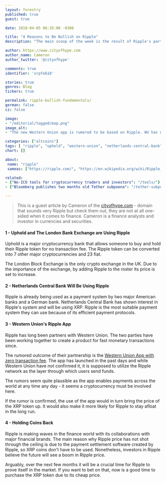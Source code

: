 ```yaml
---
layout: forestry
published: true
guest: true

date: 2018-04-05 06:35:00 -0300

title: "4 Reasons to Be Bullish on Ripple"
description: "The main scoop of the week is the result of Ripple's partnership with Western Union, but there's more."

author: https://www.cityofhype.com
author_name: Cameron
author_twitter: '@cityofhype'

comments: true
identifier: 'xrpfeb18'

stories: true
genres: Blog
tickers: true

permalink: ripple-bullish-fundamentals/
german: false
cz: false

image:
- "/editorial/tagged/map.png"
image_alt:
- "The new Western Union app is rumored to be based on Ripple. WU has not confirmed it yet, if they do it will be a big news event."

categories: ["altcoins"]
tags: [ "ripple", "uphold", "western-union", "netherlands-central-bank", "altcoin-trading"]
chart: []

about:
 name: "ripple"
 sameas: ["https://ripple.com/", "https://en.wikipedia.org/wiki/Ripple_(payment_protocol)"]

related:
- {"No-ICO tools for cryptocurrency traders and investors": "/tools/"}
- {"Bloomberg publishes two months old Tether subpoena": "/tether-subpoena/"}

---
```


> This is a guest article by Cameron of the [cityofhype.com](https://www.cityofhype.com) - domain that sounds very Ripple but check them out, they are not at all one-sided when it comes to finance. Cameron is a finance analysts and investor in currencies and securities.


#### 1 - Uphold and The London Bank Exchange are Using Ripple

Uphold is a major cryptocurrency bank that allows someone to buy and hold their Ripple token for no transaction fee. The Ripple token can be converted into 7 other major cryptocurrencies and 23 fiat.

The London Block Exchange is the only crypto exchange in the UK. Due to the importance of the exchange, by adding Ripple to the roster its price is set to increase.

#### 2 - Netherlands Central Bank Will Be Using Ripple

Ripple is already being used as a payment system by two major American banks and a German bank. Netherlands Central Bank has shown interest in Ripple's system and will be using XRP. Ripple is the most suitable payment system they can use because of its efficient payment protocols.

#### 3 - Western Union's Ripple App

Ripple has long been partners with Western Union. The two parties have been working together to create a product for fast monetary transactions since.

The rumored outcome of their partnership is the [Western Union App with zero transaction fee](https://coindelite.com/news/western-union-and-gkms-unite-to-launch-a-ripple-powered-app/). The app has launched in the past days and while Western Union have not confirmed it, it is supposed to utilize the Ripple network as the layer through which users send funds.

The rumors seem quite plausible as the app enables payments across the world at any time any day - it seems a cryptocurrency must be involved here.

If the rumor is confirmed, the use of the app would in turn bring the price of the XRP token up. It would also make it more likely for Ripple to stay afloat in the long run.

#### 4 - Holding Coins Back

Ripple is making waves in the finance world with its collaborations with major financial brands. The main reason why Ripple price has not shot through the ceiling is due to the payment settlement software created by Ripple, so XRP coins don't have to be used. Nonetheless, investors in Ripple believe the future will see a boom in Ripple price.

Arguably, over the next few months it will be a crucial time for Ripple to prove itself in the market. If you want to bet on that, now is a good time to purchase the XRP token due to its cheap price.
